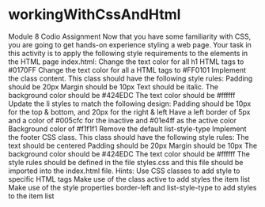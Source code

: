 # workingWithCssAndHtml
Module 8 Codio Assignment
Now that you have some familiarity with CSS, you are going to get hands-on experience styling a web page.
Your task in this activity is to apply the following style requirements to the elements in the HTML page index.html:
Change the text color for all h1 HTML tags to #0170FF
Change the text color for all a HTML tags to #FF0101
Implement the class content. This class should have the following style rules:
Padding should be 20px
Margin should be 10px
Text should be italic.
The background color should be #424EDC
The text color should be #ffffff
Update the li styles to match the following design:
Padding should be 10px for the top & bottom, and 20px for the right & left
Have a left border of 5px and a color of #005cfc for the inactive and #01e4ff as the active color
Background color of #f1f1f1
Remove the default list-style-type
Implement the footer CSS class. This class should have the following style rules:
The text should be centered
Padding should be 20px
Margin should be 10px
The background color should be #424EDC
The text color should be #ffffff
The style rules should be defined in the file styles.css and this file should be imported into the index.html file.
Hints:
Use CSS classes to add style to specific HTML tags
Make use of the class active to add styles the item list
Make use of the style properties border-left and list-style-type to add styles to the item list